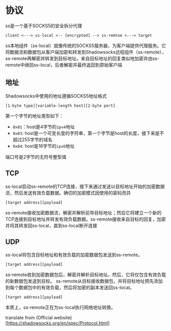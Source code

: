 # 协议
ss是一个基于SOCKS5的安全拆分代理

```
client <---> ss-local <-- [encrypted] --> ss-remtoe <---> target
```

ss本地组件（ss-local）就像传统的SOCKS5服务器，为客户端提供代理服务。它将数据流和数据包从客户端加密和转发到Shadowsocks远程组件（ss-remote），ss-remote再解密并转发到目标地址。来自目标地址的回复类似地加密并由ss-remote中继回ss-local，后者解密并最终返回到原始客户端

## 地址
Shadowsocks中使用的地址遵循SOCKS5地址格式

```
[1-byte type][variable-length host][2-byte port]
```

第一个字节的地址类型如下：
+ `0x01`：host是4字节的`ipv4`地址
+ `0x03`: host是一个可变长度的字符串，第一个字节是host的长度，接下来是不超过255字节的域名
+ `0x04`: host是16字节的`ipv6`地址

端口号是2字节的无符号整型值

## TCP
ss-local启动ss-remote的TCP连接，接下来通过发送以目标地址开始的加密数据流，然后发送有效负载数据。确切的加密模式因使用的密码而异

```
[target address][payload]
```

ss-remote接收加密数据流，解密并解析前导目标地址；然后它将建立一个新的TCP连接到目标地址并转发有效负载数据。ss-remote接收来自目标的回复，加密并将其转发回ss-local，直到ss-local断开连接

## UDP
ss-local将包含目标地址和有效负载的加密数据包发送到ss-remote。

```
[target address][payload]
```

ss-remote收到加密数据包后，解密并解析目标地址。然后，它将仅包含有效负载的新数据包发送到目标。 ss-remote从目标接收数据包，并将目标地址预先添加到每个数据包中的有效负载，然后将加密的副本发送回ss-local。

```
[target address][payload]
```
本质上，ss-remote正在为ss-local执行网络地址转换。

translate from (Official website)[https://shadowsocks.org/en/spec/Protocol.html]